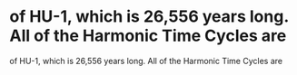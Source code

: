 # of HU-1, which is 26,556 years long. All of the Harmonic Time Cycles are

of HU-1, which is 26,556 years long. All of the Harmonic Time Cycles are